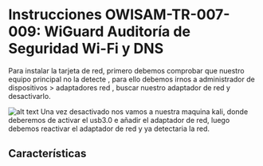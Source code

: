 # Instrucciones OWISAM-TR-007-009: WiGuard Auditoría de Seguridad Wi-Fi y DNS

Para instalar la tarjeta de red, primero debemos comprobar que nuestro equipo principal no la detecte , para ello debemos irnos a administrador de dispositivos >
adaptadores red , buscar nuestro adaptador de red y desactivarlo.

![alt text](Owichan/OWISAM-TR-007-009-Mario-Zayas-Mario-Moreno/imagenes/dispositivos.png)
Una vez desactivado nos vamos a nuestra maquina kali, donde deberemos de activar el usb3.0 e añadir el adaptador de red, luego debemos reactivar 
el adaptador de red y ya detectaria la red.

## **Características**





